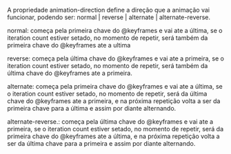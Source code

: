 A propriedade animation-direction define a direção que a animação vai funcionar, podendo ser: normal | reverse | alternate | alternate-reverse.

normal: começa pela primeira chave do @keyframes e vai ate a última, se o iteration count estiver setado, no momento de repetir, será também da primeira chave do @keyframes ate a ultima

reverse: começa pela última chave do @keyframes e vai ate a primeira, se o iteration count estiver setado, no momento de repetir, será também da última chave do @keyframes ate a primeira.

alternate: começa pela primeira chave do @keyframes e vai ate a última, se o iteration count estiver setado, no momento de repetir, será da última chave do @keyframes ate a primeira, e na próxima repetição volta a ser da primeira chave para a última e assim por diante alternando.

alternate-reverse.: começa pela última chave do @keyframes e vai ate a primeira, se o iteration count estiver setado, no momento de repetir, será da primeira chave do @keyframes ate a última, e na próxima repetição volta a ser da última chave para a primeira e assim por diante alternando.